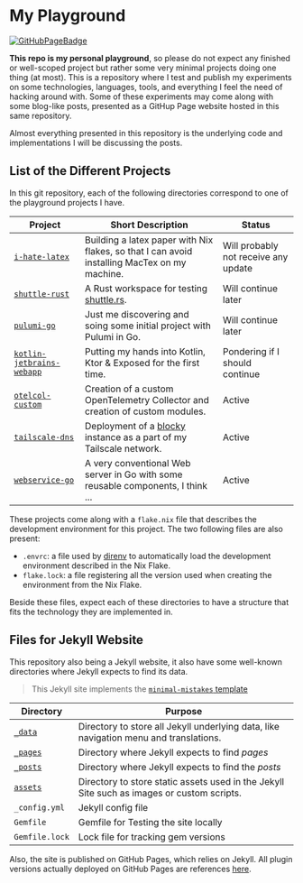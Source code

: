 # My Playground

[![GitHubPageBadge](https://img.shields.io/badge/GitHub%20Pages-222222?style=for-the-badge&logo=GitHub%20Pages&logoColor=white)](https://clement-casse.github.io/playground)

**This repo is my personal playground**, so please do not expect any finished or well-scoped project but rather some very minimal projects doing one thing (at most).
This is a repository where I test and publish my experiments on some technologies, languages, tools, and everything I feel the need of hacking around with.
Some of these experiments may come along with some blog-like posts, presented as a GitHup Page website hosted in this same repository.

Almost everything presented in this repository is the underlying code and implementations I will be discussing the posts.


## List of the Different Projects

In this git repository, each of the following directories correspond to one of the playground projects I have.

| Project      | Short Description           | Status |
|--------------|-----------------------------|--------|
| [`i-hate-latex`](./i-hate-latex/)   | Building a latex paper with Nix flakes, so that I can avoid installing MacTex on my machine. | Will probably not receive any update |
| [`shuttle-rust`](./shuttle-rust/)   | A Rust workspace for testing [shuttle.rs](https://www.shuttle.rs/). | Will continue later |
| [`pulumi-go`](./pulumi-go/)         | Just me discovering and soing some initial project with Pulumi in Go. | Will continue later |
| [`kotlin-jetbrains-webapp`](./kotlin-jetbrains-webapp/) | Putting my hands into Kotlin, Ktor & Exposed for the first time. | Pondering if I should continue |
| [`otelcol-custom`](./otelcol-custom/) | Creation of a custom OpenTelemetry Collector and creation of custom modules. | Active |
| [`tailscale-dns`](./tailscale-dns/) | Deployment of a [blocky](https://github.com/0xERR0R/blocky/) instance as a part of my Tailscale network. | Active |
| [`webservice-go`](./webservice-go/) | A very conventional Web server in Go with some reusable components, I think ... | Active |

These projects come along with a `flake.nix` file that describes the development environment for this project.
The two following files are also present: 

- `.envrc`: a file used by [direnv](https://direnv.net/) to automatically load the development environment described in the Nix Flake.
- `flake.lock`: a file registering all the version used when creating the environment from the Nix Flake.

Beside these files, expect each of these directories to have a structure that fits the technology they are implemented in.

## Files for Jekyll Website

This repository also being a Jekyll website, it also have some well-known directories where Jekyll expects to find its data.

> This Jekyll site implements the [`minimal-mistakes` template](https://github.com/mmistakes/minimal-mistakes)

| Directory             | Purpose       |
|-----------------------|---------------|
| [`_data`](./_data/)   | Directory to store all Jekyll underlying data, like navigation menu and translations. |
| [`_pages`](./_pages/) | Directory where Jekyll expects to find *pages* |
| [`_posts`](./_posts/) | Directory where Jekyll expects to find the *posts* |
| [`assets`](./assets/) | Directory to store static assets used in the Jekyll Site such as images or custom scripts. |
| `_config.yml`         | Jekyll config file |
| `Gemfile`             | Gemfile for Testing the site locally |
| `Gemfile.lock`        | Lock file for tracking gem versions |

Also, the site is published on GitHub Pages, which relies on Jekyll.
All plugin versions actually deployed on GitHub Pages are references [here](https://pages.github.com/versions/).

